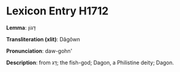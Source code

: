 # Lexicon Entry H1712

**Lemma**: דָּגוֹן

**Transliteration (xlit)**: Dâgôwn

**Pronunciation**: daw-gohn'

**Description**:
from דָּג; the fish-god; Dagon, a Philistine deity; Dagon.
